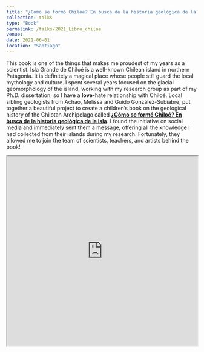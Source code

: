 ```yaml
---
title: "¿Cómo se formó Chiloé? En busca de la historia geológica de la isla (Book)"
collection: talks
type: "Book"
permalink: /talks/2021_Libro_chiloe
venue: 
date: 2021-06-01
location: "Santiago"
---
```


This book is one of the things that makes me proudest of my years as a scientist. Isla Grande de Chiloé is a well-known Chilean island in northern Patagonia. It is definitely a magical place whose people still guard the local mythology and culture. I spent several years focused on the glacial geomorphology of the island, working with my research group as part of my Ph.D. dissertation, so I have a **love**-hate relationship with Chiloé. Local sibling geologists from Achao, Melissa and Guido González-Subiabre, put together a beautiful project to create a children’s book on the geological history of the Chilotan Archipelago called [**¿Cómo se formó Chiloé? En busca de la historia geológica de la isla**](https://indd.adobe.com/view/93ae73ec-3500-4602-9c5e-d7fce8dc2203). I found the initiative on social media and immediately sent them a message, offering all the knowledge I had collected from their islands during my research. Fortunately, they allowed me to join the team of scientists, teachers, and artists behind the book!

<iframe src="https://indd.adobe.com/view/93ae73ec-3500-4602-9c5e-d7fce8dc2203" width="100%" height="500px"></iframe>

